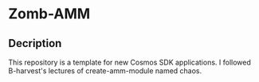 # Zomb-AMM

## Decription  
This repository is a template for new Cosmos SDK applications.
I followed B-harvest's lectures of create-amm-module named chaos.

